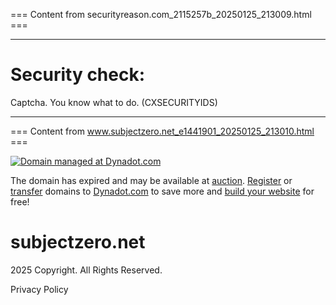 === Content from securityreason.com_2115257b_20250125_213009.html ===


---

# Security check:

Captcha. You know what to do. (CXSECURITYIDS)

---



=== Content from www.subjectzero.net_e1441901_20250125_213010.html ===


[![Domain managed at Dynadot.com](https://www.dynadot.com/tr/mainsite2023/navbar-logo-dark-2023.png)](https://www.dynadot.com "Domain managed at Dynadot.com")

The domain has expired and may be available at [auction](https://www.dynadot.com/market/auction/subjectzero.net).
[Register](https://www.dynadot.com/domain/search.html) or [transfer](https://www.dynadot.com/domain/transfer.html) domains to [Dynadot.com](https://www.dynadot.com/) to save more and [build your website](https://www.dynadot.com/website-builder/) for free!

# subjectzero.net

2025 Copyright. All Rights Reserved.

Privacy Policy


